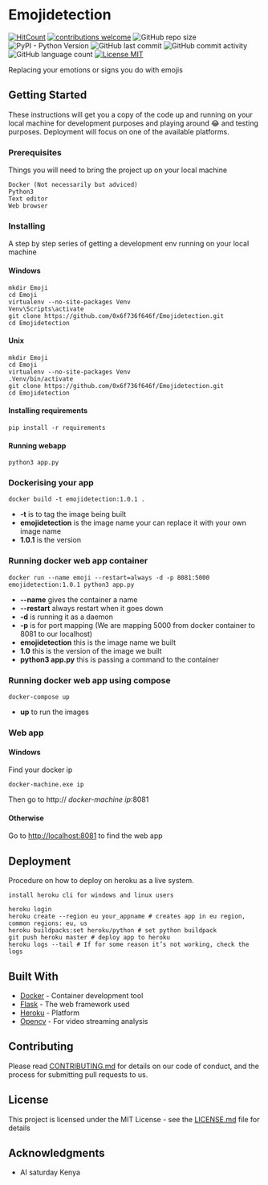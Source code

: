 # Emojidetection
[![HitCount](http://hits.dwyl.io/0x6f736f646f/Emojidetection.svg?style=flat)](http://hits.dwyl.io/0x6f736f646f/Emojidetection)
[![contributions welcome](https://img.shields.io/badge/contributions-welcome-brightgreen.svg?style=flat)](https://github.com/0x6f736f646f/Emojidetection/issues)
![GitHub repo size](https://img.shields.io/github/repo-size/0x6f736f646f/Emojidetection.svg?color=purple&style=flat)
![PyPI - Python Version](https://img.shields.io/pypi/pyversions/Flask.svg?style=flat)
![GitHub last commit](https://img.shields.io/github/last-commit/0x6f736f646f/Emojidetection.svg?style=flat)
![GitHub commit activity](https://img.shields.io/github/commit-activity/w/0x6f736f646f/Emojidetection.svg?style=flat)
![GitHub language count](https://img.shields.io/github/languages/count/0x6f736f646f/Emojidetection.svg?style=flat)
[![License MIT](https://img.shields.io/badge/license-MIT-blue.svg?style=flat)](https://github.com/0x6f736f646f/Emojidetection/blob/master/LICENSE)

Replacing your emotions or signs you do with emojis
## Getting Started

These instructions will get you a copy of the code up and running on your local machine for development purposes and playing around 😂 and testing purposes. Deployment will focus on one of the available platforms.

### Prerequisites

Things you will need to bring the project up on your local machine
```
Docker (Not necessarily but adviced)
Python3
Text editor
Web browser
```

### Installing

A step by step series of getting a development env running on your local machine

#### Windows

```
mkdir Emoji
cd Emoji
virtualenv --no-site-packages Venv
Venv\Scripts\activate
git clone https://github.com/0x6f736f646f/Emojidetection.git
cd Emojidetection
```

#### Unix

```
mkdir Emoji
cd Emoji
virtualenv --no-site-packages Venv
.Venv/bin/activate
git clone https://github.com/0x6f736f646f/Emojidetection.git
cd Emojidetection
```

#### Installing requirements

```
pip install -r requirements
```

#### Running webapp

```
python3 app.py
```
### Dockerising your app

```
docker build -t emojidetection:1.0.1 .
```

* **-t** is to tag the image being built
* **emojidetection** is the image name your can replace it with your own image name
* **1.0.1** is the version

### Running docker web app container

```
docker run --name emoji --restart=always -d -p 8081:5000 emojidetection:1.0.1 python3 app.py
```
* **--name** gives the container a name
* **--restart** always restart when it goes down
* **-d** is running it as a daemon
* **-p** is for port mapping (We are mapping 5000 from docker container to 8081 to our localhost)
* **emojidetection** this is the image name we built
* **1.0** this is the version of the image we built
* **python3 app.py** this is passing a command to the container

### Running docker web app using compose
```
docker-compose up
```
* **up** to run the images


### Web app
#### Windows
Find your docker ip
```
docker-machine.exe ip
```
Then go to http:// *docker-machine ip*:8081

#### Otherwise
Go to [http://localhost:8081](http://localhost:8081) to find the web app

## Deployment

Procedure on how to deploy on heroku as a live system.

    install heroku cli for windows and linux users
```
heroku login
heroku create --region eu your_appname # creates app in eu region, common regions: eu, us
heroku buildpacks:set heroku/python # set python buildpack
git push heroku master # deploy app to heroku
heroku logs --tail # If for some reason it’s not working, check the logs
```

## Built With

* [Docker](https://www.docker.com/) - Container development tool
* [Flask](https://maven.apache.org/) - The web framework used
* [Heroku](https://www.heroku.com/) - Platform
* [Opencv](https://opencv.org/) - For video streaming analysis

## Contributing

Please read [CONTRIBUTING.md](https://gist.github.com/PurpleBooth/b24679402957c63ec426) for details on our code of conduct, and the process for submitting pull requests to us.

## License

This project is licensed under the MIT License - see the [LICENSE.md](LICENSE.md) file for details

## Acknowledgments

* AI saturday Kenya
